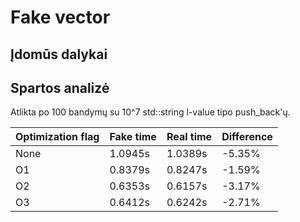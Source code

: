 # Fake vector

## Įdomūs dalykai

## Spartos analizė

Atlikta po 100 bandymų su 10^7 std::string l-value tipo push_back'ų.

| Optimization flag | Fake time | Real time | Difference |
|-------------------|-----------|-----------|------------|
| None | 1.0945s | 1.0389s | -5.35% |
| O1 | 0.8379s | 0.8247s | -1.59% |
| O2 | 0.6353s | 0.6157s | -3.17% |
| O3 | 0.6412s | 0.6242s | -2.71% |
